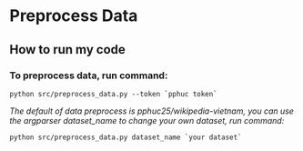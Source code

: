 # Preprocess Data

## How to run my code
### To preprocess data, run command:

    python src/preprocess_data.py --token `pphuc token`

*The default of data preprocess is pphuc25/wikipedia-vietnam, you can use the argparser dataset_name to change your own dataset, run command:*

    python src/preprocess_data.py dataset_name `your dataset`